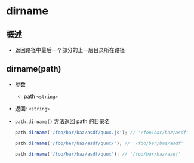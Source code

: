 # dirname

## 概述

  - 返回路径中最后一个部分的上一层目录所在路径

## dirname(path)

  - 参数

      - path `<string>`

  - 返回: `<string>`

  - `path.dirname()` 方法返回 path 的目录名

    ```javascript
    path.dirname('/foo/bar/baz/asdf/quux.js'); // '/foo/bar/baz/asdf'

    path.dirname('/foo/bar/baz/asdf/quux/'); // '/foo/bar/baz/asdf'

    path.dirname('/foo/bar/baz/asdf/quux'); // '/foo/bar/baz/asdf'
    ```
